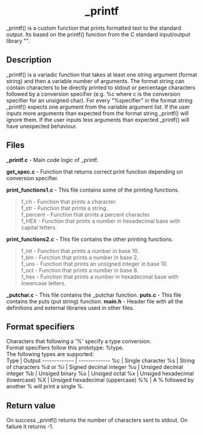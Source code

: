 <h1 align="center">_printf</h1>
_printf() is a custom function that prints formatted text to the standard output. Its based on the printf() function from the  C standard input/output library "<stdio.h>".

<h2>Description</h2>

_printf() is a variadic function that takes at least one string argument (format string) and then a variable number of arguments.
The format string can contain characters to be directly printed to stdout or percentage characters followed by a conversion specifier (e.g. %c where c is the conversion specifier for an unsigned char). For every "%specifier" in the format string _printf() expects one argument from the variable argument list. If the user inputs more arguments than expected from the format string _printf() will ignore them. If the user inputs less arguments than expected _printf() will have unexpected behaviour.

<h2>Files</h2>

**_printf.c** - Main code logic of _printf.

**get_spec.c** - Function that returns correct print function depending on conversion specifier.

**print_functions1.c** - This file contains some of the printing functions.

>f_ch - Function that prints a character.<br>
>f_str - Function that prints a string.<br>
>f_percent - Function that prints a percent character.<br>
>f_HEX - Function that prints a number in hexadecimal base with capital letters.<br>

**print_functions2.c** - This file contains the other printing functions.

>f_int - Function that prints a number in base 10.<br>
>f_bin - Function that prints a number in base 2.<br>
>f_uns - Function that prints an unsigned integer in base 10.<br>
>f_oct - Function that prints a number in base 8.<br>
>f_hex - Function that prints a number in hexadecimal base with lowercase letters.<br>

**_putchar.c** - This file contains the _putchar function.
**puts.c** - This file contains the puts (put string) function.
**main.h** - Header file with all the definitions and external libraries used in other files.

<h2>Format specifiers</h2>
Characters that following a '%' specify a type conversion.<br>
Format specifiers follow this prototype: %type.<br>
The following types are supported:<br>
Type | Output
------------- | -------------
%c | Single character
%s | String of characters
%d or %i | Signed decimal integer
%u | Unsiged decimal integer
%b | Unsiged binary
%o | Unsiged octal
%x | Unsiged hexadecimal (lowercase)
%X | Unsiged hexadecimal (uppercase)
%% | A % followed by another % will print a single %.

<h2>Return value</h2>
On success _printf() returns the number of characters sent to stdout. On failure it returns -1.
